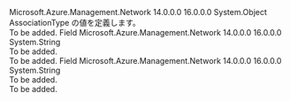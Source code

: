 <Type Name="AssociationType" FullName="Microsoft.Azure.Management.Network.Models.AssociationType">
  <TypeSignature Language="C#" Value="public static class AssociationType" />
  <TypeSignature Language="ILAsm" Value=".class public auto ansi abstract sealed beforefieldinit AssociationType extends System.Object" />
  <TypeSignature Language="DocId" Value="T:Microsoft.Azure.Management.Network.Models.AssociationType" />
  <TypeSignature Language="VB.NET" Value="Public Class AssociationType" />
  <TypeSignature Language="F#" Value="type AssociationType = class" />
  <AssemblyInfo>
    <AssemblyName>Microsoft.Azure.Management.Network</AssemblyName>
    <AssemblyVersion>14.0.0.0</AssemblyVersion>
    <AssemblyVersion>16.0.0.0</AssemblyVersion>
  </AssemblyInfo>
  <Base>
    <BaseTypeName>System.Object</BaseTypeName>
  </Base>
  <Interfaces />
  <Docs>
    <summary>
            AssociationType の値を定義します。
            </summary>
    <remarks>To be added.</remarks>
  </Docs>
  <Members>
    <Member MemberName="Associated">
      <MemberSignature Language="C#" Value="public const string Associated;" />
      <MemberSignature Language="ILAsm" Value=".field public static literal string Associated" />
      <MemberSignature Language="DocId" Value="F:Microsoft.Azure.Management.Network.Models.AssociationType.Associated" />
      <MemberSignature Language="VB.NET" Value="Public Const Associated As String " />
      <MemberSignature Language="F#" Value="val mutable Associated : string" Usage="Microsoft.Azure.Management.Network.Models.AssociationType.Associated" />
      <MemberType>Field</MemberType>
      <AssemblyInfo>
        <AssemblyName>Microsoft.Azure.Management.Network</AssemblyName>
        <AssemblyVersion>14.0.0.0</AssemblyVersion>
        <AssemblyVersion>16.0.0.0</AssemblyVersion>
      </AssemblyInfo>
      <ReturnValue>
        <ReturnType>System.String</ReturnType>
      </ReturnValue>
      <Docs>
        <summary>To be added.</summary>
        <remarks>To be added.</remarks>
      </Docs>
    </Member>
    <Member MemberName="Contains">
      <MemberSignature Language="C#" Value="public const string Contains;" />
      <MemberSignature Language="ILAsm" Value=".field public static literal string Contains" />
      <MemberSignature Language="DocId" Value="F:Microsoft.Azure.Management.Network.Models.AssociationType.Contains" />
      <MemberSignature Language="VB.NET" Value="Public Const Contains As String " />
      <MemberSignature Language="F#" Value="val mutable Contains : string" Usage="Microsoft.Azure.Management.Network.Models.AssociationType.Contains" />
      <MemberType>Field</MemberType>
      <AssemblyInfo>
        <AssemblyName>Microsoft.Azure.Management.Network</AssemblyName>
        <AssemblyVersion>14.0.0.0</AssemblyVersion>
        <AssemblyVersion>16.0.0.0</AssemblyVersion>
      </AssemblyInfo>
      <ReturnValue>
        <ReturnType>System.String</ReturnType>
      </ReturnValue>
      <Docs>
        <summary>To be added.</summary>
        <remarks>To be added.</remarks>
      </Docs>
    </Member>
  </Members>
</Type>